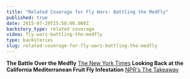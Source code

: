 ```yaml
---
title: "Related Coverage for Fly Wars: Battling the MedFly"
published: true
date: 2015-07-29T15:58:00.000Z
backstory_type: related coverage
video: fly-wars-battling-the-medfly
type: backstories
slug: related-coverage-for-fly-wars-battling-the-medfly
---
```


**The Battle Over the Medfly**
[The New York Times](http://www.nytimes.com/2014/03/17/us/the-battle-over-the-medfly.html)
**Looking Back at the California Mediterranean Fruit Fly Infestation**
[NPR's The Takeaway](http://www.thetakeaway.org/story/the-takeaway-2014-03-17/)

